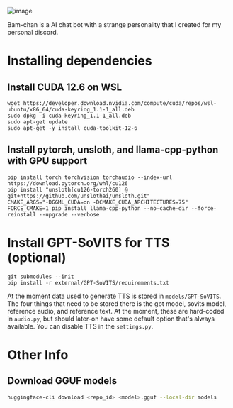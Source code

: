![image](https://github.com/user-attachments/assets/659b39a1-52cb-4891-93f3-9b6e2b50e5ee)

Bam-chan is a AI chat bot with a strange personality that I created for my personal discord.

# Installing dependencies

## Install CUDA 12.6 on WSL

```
wget https://developer.download.nvidia.com/compute/cuda/repos/wsl-ubuntu/x86_64/cuda-keyring_1.1-1_all.deb
sudo dpkg -i cuda-keyring_1.1-1_all.deb
sudo apt-get update
sudo apt-get -y install cuda-toolkit-12-6
```

## Install pytorch, unsloth, and llama-cpp-python with GPU support

```
pip install torch torchvision torchaudio --index-url https://download.pytorch.org/whl/cu126
pip install "unsloth[cu126-torch260] @ git+https://github.com/unslothai/unsloth.git"
CMAKE_ARGS="-DGGML_CUDA=on -DCMAKE_CUDA_ARCHITECTURES=75" FORCE_CMAKE=1 pip install llama-cpp-python --no-cache-dir --force-reinstall --upgrade --verbose
```

# Install GPT-SoVITS for TTS (optional)

```
git submodules --init
pip install -r external/GPT-SoVITS/requirements.txt
```

At the moment data used to generate TTS is stored in `models/GPT-SoVITS`. The four things that need to be stored there is the gpt model, sovits model, reference audio, and reference text. At the moment, these are hard-coded in `audio.py`, but should later-on have some default option that's always available. You can disable TTS in the `settings.py`.

# Other Info

## Download GGUF models

```bash
huggingface-cli download <repo_id> <model>.gguf --local-dir models
```
